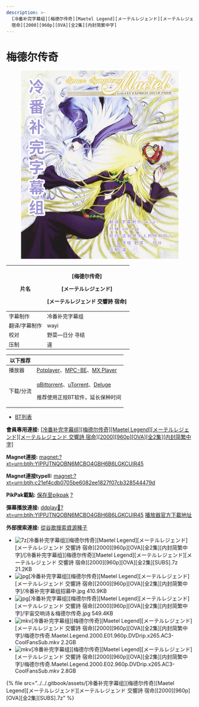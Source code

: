 ```yaml
---
description: >-
  [冷番补完字幕组][梅德尔传奇][Maetel Legend][メーテルレジェンド][メーテルレジェンド 交響詩
  宿命][2000][960p][OVA][全2集][内封简繁中字]
---
```


# 梅德尔传奇

<figure><img src="../../.gitbook/assets/宇宙交响诗＆梅德尔传奇.jpg" alt=""><figcaption></figcaption></figure>

&#x20;

| 片名      | <p>[梅德尔传奇]</p><p>[メーテルレジェンド]</p><p>[メーテルレジェンド 交響詩 宿命]</p> |
| ------- | --------------------------------------------------------- |
| 字幕制作    | 冷番补完字幕组                                                   |
| 翻译/字幕制作 | wayi                                                      |
| 校对      | 野菜—日分 寻结                                                  |
| 压制      | 違                                                         |

&#x20;

| 以下推荐  |                                                                                                                                                                                                                                              |
| ----- | -------------------------------------------------------------------------------------------------------------------------------------------------------------------------------------------------------------------------------------------- |
| 播放器   | [Potplayer](https://potplayer.daum.net/)、[MPC-BE](https://sourceforge.net/projects/mpcbe/)、[MX Player](https://www.lanzous.com/b688551)                                                                                                      |
| 下载/分流 | <p><a href="https://github.com/c0re100/qBittorrent-Enhanced-Edition/releases">qBittorrent</a>、<a href="https://hungryxhz.lanzouu.com/iUAtd058gd4h">uTorrent</a>、<a href="https://deluge-torrent.org/">Deluge</a></p><p>推荐使用正规BT软件，延长保种时间</p> |



* [BT列表](https://share.dmhy.org/topics/view/622366\_Maetel\_Legend\_2000\_960p\_OVA\_2.html#tabs-1)

**會員專用連接:** [\[冷番补完字幕组\]\[梅德尔传奇\]\[Maetel Legend\]\[メーテルレジェンド\]\[メーテルレジェンド 交響詩 宿命\]\[2000\]\[960p\]\[OVA\]\[全2集\]\[内封简繁中字\]](https://dl.dmhy.org/2022/11/27/c21ef4cdb0705be6082ee1827f07cb328544479d.torrent)

**Magnet連接:** [magnet:?xt=urn:btih:YIPPJTNQOBN6MCBO4GBH6B6LGKCUIR45](https://magnet/?xt=urn:btih:YIPPJTNQOBN6MCBO4GBH6B6LGKCUIR45\&dn=\&tr=http%3A%2F%2F104.143.10.186%3A8000%2Fannounce\&tr=udp%3A%2F%2F104.143.10.186%3A8000%2Fannounce\&tr=http%3A%2F%2Ftracker.openbittorrent.com%3A80%2Fannounce\&tr=http%3A%2F%2Ftracker3.itzmx.com%3A6961%2Fannounce\&tr=http%3A%2F%2Ftracker4.itzmx.com%3A2710%2Fannounce\&tr=http%3A%2F%2Ftracker.publicbt.com%3A80%2Fannounce\&tr=http%3A%2F%2Ftracker.prq.to%2Fannounce\&tr=http%3A%2F%2Fopen.acgtracker.com%3A1096%2Fannounce\&tr=https%3A%2F%2Ft-115.rhcloud.com%2Fonly\_for\_ylbud\&tr=http%3A%2F%2Ftracker1.itzmx.com%3A8080%2Fannounce\&tr=http%3A%2F%2Ftracker2.itzmx.com%3A6961%2Fannounce\&tr=udp%3A%2F%2Ftracker1.itzmx.com%3A8080%2Fannounce\&tr=udp%3A%2F%2Ftracker2.itzmx.com%3A6961%2Fannounce\&tr=udp%3A%2F%2Ftracker3.itzmx.com%3A6961%2Fannounce\&tr=udp%3A%2F%2Ftracker4.itzmx.com%3A2710%2Fannounce\&tr=http%3A%2F%2Fnyaa.tracker.wf%3A7777%2Fannounce)

**Magnet連接typeII:** [magnet:?xt=urn:btih:c21ef4cdb0705be6082ee1827f07cb328544479d](https://magnet/?xt=urn:btih:c21ef4cdb0705be6082ee1827f07cb328544479d)

**PikPak載點:** [保存至pikpak](https://drive.mypikpak.com/landing?\_\_add\_url=magnet:?xt=urn:btih:c21ef4cdb0705be6082ee1827f07cb328544479d&\_\_source=dmhy&\_\_campaign=detail\&login=oauth) [?](https://www.mypikpak.com/)

**彈幕播放連接:** [ddplay:magnet:?xt=urn:btih:YIPPJTNQOBN6MCBO4GBH6B6LGKCUIR45](ddplay:magnet:?xt=urn:btih:YIPPJTNQOBN6MCBO4GBH6B6LGKCUIR45\&dn=\&tr=http%3A%2F%2F104.143.10.186%3A8000%2Fannounce\&tr=udp%3A%2F%2F104.143.10.186%3A8000%2Fannounce\&tr=http%3A%2F%2Ftracker.openbittorrent.com%3A80%2Fannounce\&tr=http%3A%2F%2Ftracker3.itzmx.com%3A6961%2Fannounce\&tr=http%3A%2F%2Ftracker4.itzmx.com%3A2710%2Fannounce\&tr=http%3A%2F%2Ftracker.publicbt.com%3A80%2Fannounce\&tr=http%3A%2F%2Ftracker.prq.to%2Fannounce\&tr=http%3A%2F%2Fopen.acgtracker.com%3A1096%2Fannounce\&tr=https%3A%2F%2Ft-115.rhcloud.com%2Fonly\_for\_ylbud\&tr=http%3A%2F%2Ftracker1.itzmx.com%3A8080%2Fannounce\&tr=http%3A%2F%2Ftracker2.itzmx.com%3A6961%2Fannounce\&tr=udp%3A%2F%2Ftracker1.itzmx.com%3A8080%2Fannounce\&tr=udp%3A%2F%2Ftracker2.itzmx.com%3A6961%2Fannounce\&tr=udp%3A%2F%2Ftracker3.itzmx.com%3A6961%2Fannounce\&tr=udp%3A%2F%2Ftracker4.itzmx.com%3A2710%2Fannounce\&tr=http%3A%2F%2Fnyaa.tracker.wf%3A7777%2Fannounce) [播放器官方下載地址](http://www.dandanplay.com/?from=dmhy)

**外部搜索連接:** [從谷歌搜索資源種子](https://www.google.com/search?oe=utf-8\&q=c21ef4cdb0705be6082ee1827f07cb328544479d)



* ![7z](https://share.dmhy.org/images/icon/7z.gif)\[冷番补完字幕组]\[梅德尔传奇]\[Maetel Legend]\[メーテルレジェンド]\[メーテルレジェンド 交響詩 宿命]\[2000]\[960p]\[OVA]\[全2集]\[内封简繁中字]/\[冷番补完字幕组]\[梅德尔传奇]\[Maetel Legend]\[メーテルレジェンド]\[メーテルレジェンド 交響詩 宿命]\[2000]\[960p]\[OVA]\[全2集]\[SUBS].7z 21.2KB
* ![jpg](https://share.dmhy.org/images/icon/jpg.gif)\[冷番补完字幕组]\[梅德尔传奇]\[Maetel Legend]\[メーテルレジェンド]\[メーテルレジェンド 交響詩 宿命]\[2000]\[960p]\[OVA]\[全2集]\[内封简繁中字]/冷番补完字幕组招募中.jpg 410.9KB
* ![jpg](https://share.dmhy.org/images/icon/jpg.gif)\[冷番补完字幕组]\[梅德尔传奇]\[Maetel Legend]\[メーテルレジェンド]\[メーテルレジェンド 交響詩 宿命]\[2000]\[960p]\[OVA]\[全2集]\[内封简繁中字]/宇宙交响诗＆梅德尔传奇.jpg 549.4KB
* ![mkv](https://share.dmhy.org/images/icon/mkv.gif)\[冷番补完字幕组]\[梅德尔传奇]\[Maetel Legend]\[メーテルレジェンド]\[メーテルレジェンド 交響詩 宿命]\[2000]\[960p]\[OVA]\[全2集]\[内封简繁中字]/梅德尔传奇.Maetel.Legend.2000.E01.960p.DVDrip.x265.AC3-CoolFansSub.mkv 2.2GB
* ![mkv](https://share.dmhy.org/images/icon/mkv.gif)\[冷番补完字幕组]\[梅德尔传奇]\[Maetel Legend]\[メーテルレジェンド]\[メーテルレジェンド 交響詩 宿命]\[2000]\[960p]\[OVA]\[全2集]\[内封简繁中字]/梅德尔传奇.Maetel.Legend.2000.E02.960p.DVDrip.x265.AC3-CoolFansSub.mkv 2.8GB

{% file src="../../.gitbook/assets/[冷番补完字幕组][梅德尔传奇][Maetel Legend][メーテルレジェンド][メーテルレジェンド 交響詩 宿命][2000][960p][OVA][全2集][SUBS].7z" %}
